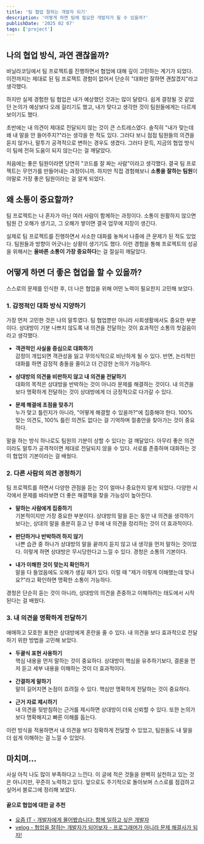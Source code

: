 ```yaml
---
title: '팀 협업 잘하는 개발자 되기'
description: '어떻게 하면 팀에 필요한 개발자가 될 수 있을까?'
publishDate: '2025 02 07'
tags: ['project']
---
```


## 나의 협업 방식, 과연 괜찮을까?

바닐라코딩에서 팀 프로젝트를 진행하면서 협업에 대해 깊이 고민하는 계기가 되었다. 이전까지는 제대로 된 팀 프로젝트 경험이 없어서 단순히 "대화만 잘하면 괜찮겠지"라고 생각했다.

하지만 실제 경험한 팀 협업은 내가 예상했던 것과는 많이 달랐다. 쉽게 결정될 것 같았던 논의가 예상보다 오래 걸리기도 했고, 내가 맞다고 생각한 것이 팀원들에게는 다르게 보이기도 했다.

초반에는 내 의견이 제대로 전달되지 않는 것이 큰 스트레스였다. 솔직히 "내가 맞는데 왜 내 말을 안 들어주지?"라는 생각을 한 적도 있다. 그러다 보니 점점 팀원들의 의견을 듣지 않거나, 말투가 공격적으로 변하는 경우도 생겼다. 그러다 문득, 지금의 협업 방식이 팀에 전혀 도움이 되지 않는다는 걸 깨달았다.

처음에는 좋은 팀원이라면 당연히 "코드를 잘 짜는 사람"이라고 생각했다. 결국 팀 프로젝트는 무언가를 만들어내는 과정이니까. 하지만 직접 경험해보니 **소통을 잘하는 팀원**이야말로 가장 좋은 팀원이라는 걸 알게 되었다.

## 왜 소통이 중요할까?

팀 프로젝트는 나 혼자가 아닌 여러 사람이 함께하는 과정이다. 소통이 원활하지 않으면 팀원 간 오해가 생기고, 그 오해가 쌓이면 결국 업무에 지장이 생긴다.

실제로 팀 프로젝트를 진행하면서 사소한 대화를 놓쳐서 나중에 큰 문제가 된 적도 있었다. 팀원들과 방향이 어긋나는 상황이 생기기도 했다. 이런 경험을 통해 프로젝트의 성공을 위해서는 **올바른 소통이 가장 중요하다**는 걸 절실히 깨달았다.

## 어떻게 하면 더 좋은 협업을 할 수 있을까?

스스로의 문제를 인식한 후, 더 나은 협업을 위해 어떤 노력이 필요한지 고민해 보았다.

### 1. 감정적인 대화 방식 지양하기

가장 먼저 고민한 것은 나의 말투였다. 팀 협업뿐만 아니라 사회생활에서도 중요한 부분이다. 상대방이 기분 나쁘지 않도록 내 의견을 전달하는 것이 효과적인 소통의 첫걸음이라고 생각했다.

- **객관적인 사실을 중심으로 대화하기** <br>
  감정이 개입되면 객관성을 잃고 무의식적으로 비난하게 될 수 있다. 반면, 논리적인 대화를 하면 감정적 충돌을 줄이고 더 건강한 논의가 가능하다.

- **상대방의 의견을 비판하지 않고 내 의견을 전달하기** <br>
  대화의 목적은 상대방을 반박하는 것이 아니라 문제를 해결하는 것이다. 내 의견을 보다 명확하게 전달하는 것이 상대방에게 더 긍정적으로 다가갈 수 있다.

- **문제 해결에 초점을 맞추기** <br>
  누가 맞고 틀린지가 아니라, "어떻게 해결할 수 있을까?"에 집중해야 한다. 100% 맞는 의견도, 100% 틀린 의견도 없다는 걸 기억하며 절충안을 찾아가는 것이 중요하다.

말을 하는 방식 하나로도 팀원의 기분이 상할 수 있다는 걸 깨달았다. 아무리 좋은 의견이라도 말투가 공격적이면 제대로 전달되지 않을 수 있다. 서로를 존중하며 대화하는 것이 협업의 기본이라는 걸 배웠다.

### 2. 다른 사람의 의견 경청하기

팀 프로젝트를 하면서 다양한 관점을 듣는 것이 얼마나 중요한지 알게 되었다. 다양한 시각에서 문제를 바라보면 더 좋은 해결책을 찾을 가능성이 높아진다.

- **말하는 사람에게 집중하기** <br>
  기본적이지만 가장 중요한 부분이다. 상대방의 말을 듣는 동안 내 의견을 생각하기보다는, 상대의 말을 충분히 듣고 난 후에 내 의견을 정리하는 것이 더 효과적이다.

- **판단하거나 반박하려 하지 않기** <br>
  나쁜 습관 중 하나가 상대방의 말을 끝까지 듣지 않고 내 생각을 먼저 말하는 것이었다. 이렇게 하면 상대방은 무시당한다고 느낄 수 있다. 경청은 소통의 기본이다.

- **내가 이해한 것이 맞는지 확인하기** <br>
  말을 다 들었음에도 오해가 생길 때가 있다. 이럴 때 "제가 이렇게 이해했는데 맞나요?"라고 확인하면 명확한 소통이 가능하다.

경청은 단순히 듣는 것이 아니라, 상대방의 의견을 존중하고 이해하려는 태도에서 시작된다는 걸 배웠다.

### 3. 내 의견을 명확하게 전달하기

애매하고 모호한 표현은 상대방에게 혼란을 줄 수 있다. 내 의견을 보다 효과적으로 전달하기 위한 방법을 고민해 보았다.

- **두괄식 표현 사용하기** <br>
  핵심 내용을 먼저 말하는 것이 중요하다. 상대방이 핵심을 유추하기보다, 결론을 먼저 듣고 세부 내용을 이해하는 것이 더 효과적이다.

- **간결하게 말하기** <br>
  말이 길어지면 논점이 흐려질 수 있다. 핵심만 명확하게 전달하는 것이 중요하다.

- **근거 자료 제시하기** <br>
  내 의견을 뒷받침하는 근거를 제시하면 상대방이 더욱 신뢰할 수 있다. 또한 논의가 보다 명확해지고 빠른 이해를 돕는다.

이런 방식을 적용하면서 내 의견을 보다 정확하게 전달할 수 있었고, 팀원들도 내 말을 더 쉽게 이해하는 걸 느낄 수 있었다.

## 마치며...

사실 아직 나도 많이 부족하다고 느낀다. 이 글에 적은 것들을 완벽히 실천하고 있는 것은 아니지만, 꾸준히 노력하고 있다. 앞으로도 주기적으로 돌아보며 스스로를 점검하고 싶어서 블로그에 정리해 보았다.

#### 끝으로 협업에 대한 글 추천

- [요즘 IT - 개발자에게 물어봤습니다: 함께 일하고 싶은 개발자](https://yozm.wishket.com/magazine/detail/1702/)
- [velog - 협업을 잘하는 개발자가 되어보자 - 프로그래머가 아니라 문제 해결사가 되자!](https://velog.io/@teo/collaboration)
